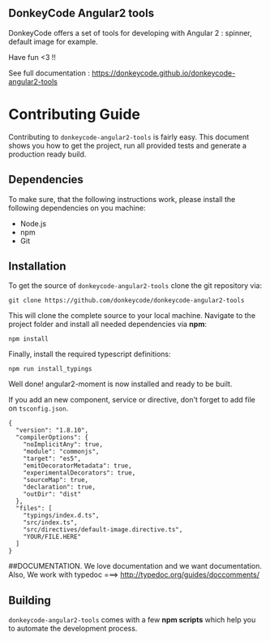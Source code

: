 ## DonkeyCode Angular2 tools

DonkeyCode offers a set of tools for developing with Angular 2 : spinner, default image for example.

Have fun <3 !!

See full documentation : https://donkeycode.github.io/donkeycode-angular2-tools

# Contributing Guide

Contributing to `donkeycode-angular2-tools` is fairly easy. This document shows you how to
get the project, run all provided tests and generate a production ready build.

## Dependencies

To make sure, that the following instructions work, please install the following dependencies
on you machine:

- Node.js
- npm
- Git

## Installation

To get the source of `donkeycode-angular2-tools` clone the git repository via:

`git clone https://github.com/donkeycode/donkeycode-angular2-tools`

This will clone the complete source to your local machine. Navigate to the project folder
and install all needed dependencies via **npm**:

`npm install`

Finally, install the required typescript definitions:

`npm run install_typings`

Well done! angular2-moment is now installed and ready to be built.

If you add an new component, service or directive, don't forget to add file on `tsconfig.json`.

````
{
  "version": "1.8.10",
  "compilerOptions": {
    "noImplicitAny": true,
    "module": "commonjs",
    "target": "es5",
    "emitDecoratorMetadata": true,
    "experimentalDecorators": true,
    "sourceMap": true,
    "declaration": true,
    "outDir": "dist"
  },
  "files": [
    "typings/index.d.ts",
    "src/index.ts",
    "src/directives/default-image.directive.ts",
    "YOUR/FILE.HERE"
  ]
}
````

##DOCUMENTATION.
We love documentation and we want documentation.
Also, We work with typedoc ===> http://typedoc.org/guides/doccomments/

## Building

`donkeycode-angular2-tools` comes with a few **npm scripts** which help you to automate
the development process.
